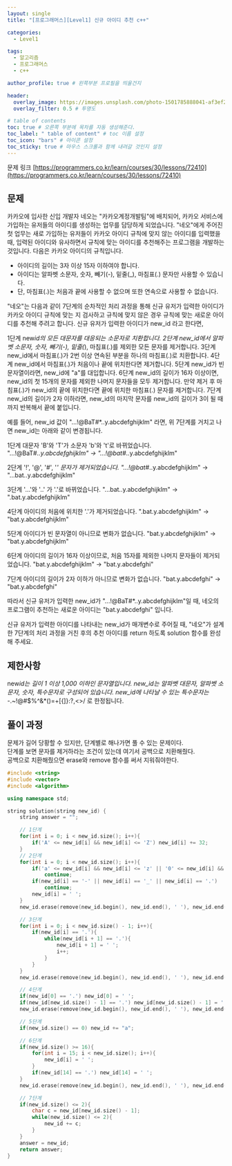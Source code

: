 ```yaml
---
layout: single
title: "[프로그래머스][Level1] 신규 아이디 추천 c++"

categories:
  - Level1

tags:
  - 알고리즘
  - 프로그래머스
  - c++

author_profile: true # 왼쪽부분 프로필을 띄울건지

header:
  overlay_image: https://images.unsplash.com/photo-1501785888041-af3ef285b470?ixlib=rb-1.2.1&ixid=eyJhcHBfaWQiOjEyMDd9&auto=format&fit=crop&w=1350&q=80
  overlay_filter: 0.5 # 투명도

# table of contents
toc: true # 오른쪽 부분에 목차를 자동 생성해준다.
toc_label: " table of content" # toc 이름 설정
toc_icon: "bars" # 아이콘 설정
toc_sticky: true # 마우스 스크롤과 함께 내려갈 것인지 설정
---
```


문제 링크 [https://programmers.co.kr/learn/courses/30/lessons/72410](https://programmers.co.kr/learn/courses/30/lessons/72410)

## 문제

카카오에 입사한 신입 개발자 네오는 "카카오계정개발팀"에 배치되어, 카카오 서비스에 가입하는 유저들의 아이디를 생성하는 업무를 담당하게 되었습니다. "네오"에게 주어진 첫 업무는 새로 가입하는 유저들이 카카오 아이디 규칙에 맞지 않는 아이디를 입력했을 때, 입력된 아이디와 유사하면서 규칙에 맞는 아이디를 추천해주는 프로그램을 개발하는 것입니다.
다음은 카카오 아이디의 규칙입니다.

- 아이디의 길이는 3자 이상 15자 이하여야 합니다.
- 아이디는 알파벳 소문자, 숫자, 빼기(-), 밑줄(\_), 마침표(.) 문자만 사용할 수 있습니다.
- 단, 마침표(.)는 처음과 끝에 사용할 수 없으며 또한 연속으로 사용할 수 없습니다.

"네오"는 다음과 같이 7단계의 순차적인 처리 과정을 통해 신규 유저가 입력한 아이디가 카카오 아이디 규칙에 맞는 지 검사하고 규칙에 맞지 않은 경우 규칙에 맞는 새로운 아이디를 추천해 주려고 합니다.
신규 유저가 입력한 아이디가 new_id 라고 한다면,

1단계 new*id의 모든 대문자를 대응되는 소문자로 치환합니다.
2단계 new_id에서 알파벳 소문자, 숫자, 빼기(-), 밑줄(*), 마침표(.)를 제외한 모든 문자를 제거합니다.
3단계 new_id에서 마침표(.)가 2번 이상 연속된 부분을 하나의 마침표(.)로 치환합니다.
4단계 new_id에서 마침표(.)가 처음이나 끝에 위치한다면 제거합니다.
5단계 new_id가 빈 문자열이라면, new_id에 "a"를 대입합니다.
6단계 new_id의 길이가 16자 이상이면, new_id의 첫 15개의 문자를 제외한 나머지 문자들을 모두 제거합니다.
만약 제거 후 마침표(.)가 new_id의 끝에 위치한다면 끝에 위치한 마침표(.) 문자를 제거합니다.
7단계 new_id의 길이가 2자 이하라면, new_id의 마지막 문자를 new_id의 길이가 3이 될 때까지 반복해서 끝에 붙입니다.

예를 들어, new_id 값이 "...!@BaT#\*..y.abcdefghijklm" 라면, 위 7단계를 거치고 나면 new_id는 아래와 같이 변경됩니다.

1단계 대문자 'B'와 'T'가 소문자 'b'와 't'로 바뀌었습니다.
"...!@BaT#_..y.abcdefghijklm" → "...!@bat#_..y.abcdefghijklm"

2단계 '!', '@', '#', '_' 문자가 제거되었습니다.
"...!@bat#_..y.abcdefghijklm" → "...bat..y.abcdefghijklm"

3단계 '...'와 '..' 가 '.'로 바뀌었습니다.
"...bat..y.abcdefghijklm" → ".bat.y.abcdefghijklm"

4단계 아이디의 처음에 위치한 '.'가 제거되었습니다.
".bat.y.abcdefghijklm" → "bat.y.abcdefghijklm"

5단계 아이디가 빈 문자열이 아니므로 변화가 없습니다.
"bat.y.abcdefghijklm" → "bat.y.abcdefghijklm"

6단계 아이디의 길이가 16자 이상이므로, 처음 15자를 제외한 나머지 문자들이 제거되었습니다.
"bat.y.abcdefghijklm" → "bat.y.abcdefghi"

7단계 아이디의 길이가 2자 이하가 아니므로 변화가 없습니다.
"bat.y.abcdefghi" → "bat.y.abcdefghi"

따라서 신규 유저가 입력한 new_id가 "...!@BaT#\*..y.abcdefghijklm"일 때, 네오의 프로그램이 추천하는 새로운 아이디는 "bat.y.abcdefghi" 입니다.

신규 유저가 입력한 아이디를 나타내는 new_id가 매개변수로 주어질 때, "네오"가 설계한 7단계의 처리 과정을 거친 후의 추천 아이디를 return 하도록 solution 함수를 완성해 주세요.

## 제한사항

new*id는 길이 1 이상 1,000 이하인 문자열입니다.
new_id는 알파벳 대문자, 알파벳 소문자, 숫자, 특수문자로 구성되어 있습니다.
new_id에 나타날 수 있는 특수문자는 -*.~!@#$%^&\*()=+[{]}:?,<>/ 로 한정됩니다.

## 풀이 과정

문제가 길어 당황할 수 있지만, 단계별로 해나가면 풀 수 있는 문제이다.  
단계를 보면 문자를 제거하라는 조건이 있는데 여기서 공백으로 치환해줬다.  
공백으로 치환해줬으면 erase와 remove 함수를 써서 지워줘야한다.

```c++
#include <string>
#include <vector>
#include <algorithm>

using namespace std;

string solution(string new_id) {
    string answer = "";

    // 1단계
    for(int i = 0; i < new_id.size(); i++){
        if('A' <= new_id[i] && new_id[i] <= 'Z') new_id[i] += 32;
    }
    // 2단계
    for(int i = 0; i < new_id.size(); i++){
        if('a' <= new_id[i] && new_id[i] <= 'z' || '0' <= new_id[i] && new_id[i] <= '9')
            continue;
        if(new_id[i] == '-' || new_id[i] == '_' || new_id[i] == '.')
            continue;
        new_id[i] = ' ';
    }
    new_id.erase(remove(new_id.begin(), new_id.end(), ' '), new_id.end());

    // 3단계
    for(int i = 0; i < new_id.size() - 1; i++){
        if(new_id[i] == '.'){
            while(new_id[i + 1] == '.'){
                new_id[i + 1] = ' ';
                i++;
            }
        }
    }
    new_id.erase(remove(new_id.begin(), new_id.end(), ' '), new_id.end());

    // 4단계
    if(new_id[0] == '.') new_id[0] = ' ';
    if(new_id[new_id.size() - 1] == '.') new_id[new_id.size() - 1] = ' ';
    new_id.erase(remove(new_id.begin(), new_id.end(), ' '), new_id.end());

    // 5단계
    if(new_id.size() == 0) new_id += "a";

    // 6단계
    if(new_id.size() >= 16){
        for(int i = 15; i < new_id.size(); i++){
            new_id[i] = ' ';
        }
        if(new_id[14] == '.') new_id[14] = ' ';
    }
    new_id.erase(remove(new_id.begin(), new_id.end(), ' '), new_id.end());

    // 7단계
    if(new_id.size() <= 2){
        char c = new_id[new_id.size() - 1];
        while(new_id.size() <= 2){
            new_id += c;
        }
    }
    answer = new_id;
    return answer;
}
```
